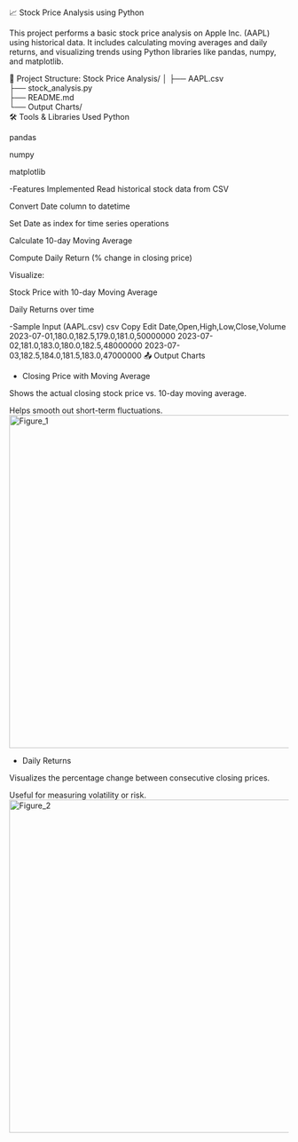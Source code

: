 📈 Stock Price Analysis using Python

This project performs a basic stock price analysis on Apple Inc. (AAPL) using historical data. It includes calculating moving averages and daily returns, and visualizing trends using Python libraries like pandas, numpy, and matplotlib.

📂 Project Structure:
Stock Price Analysis/
│
├── AAPL.csv                    
├── stock_analysis.py           
├── README.md                 
└── Output Charts/             
🛠️ Tools & Libraries Used
Python 

pandas

numpy

matplotlib

 -Features Implemented
 Read historical stock data from CSV

 Convert Date column to datetime

 Set Date as index for time series operations

 Calculate 10-day Moving Average

 Compute Daily Return (% change in closing price)

 Visualize:

Stock Price with 10-day Moving Average

Daily Returns over time

-Sample Input (AAPL.csv)
csv
Copy
Edit
Date,Open,High,Low,Close,Volume
2023-07-01,180.0,182.5,179.0,181.0,50000000
2023-07-02,181.0,183.0,180.0,182.5,48000000
2023-07-03,182.5,184.0,181.5,183.0,47000000
📤 Output Charts
- Closing Price with Moving Average

Shows the actual closing stock price vs. 10-day moving average.

Helps smooth out short-term fluctuations.
<img width="1200" height="600" alt="Figure_1" src="https://github.com/user-attachments/assets/41a45d65-e166-4fc0-adb2-edd28c3aa5ca" />


- Daily Returns

Visualizes the percentage change between consecutive closing prices.

Useful for measuring volatility or risk.
<img width="1200" height="600" alt="Figure_2" src="https://github.com/user-attachments/assets/c39e1043-e504-4493-bd33-b8fdb16ccdba" />


